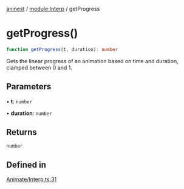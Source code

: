 [aninest](../../index.md) / [module:Interp](../index.md) / getProgress

# getProgress()

```ts
function getProgress(t, duration): number
```

Gets the linear progress of an animation based on time and duration, clamped between 0 and 1.

## Parameters

• **t**: `number`

• **duration**: `number`

## Returns

`number`

## Defined in

[Animate/Interp.ts:31](https://github.com/zphrs/aninest/blob/ba102fd602fb72315102b5ca371477900b4b57ce/core/src/Animate/Interp.ts#L31)

